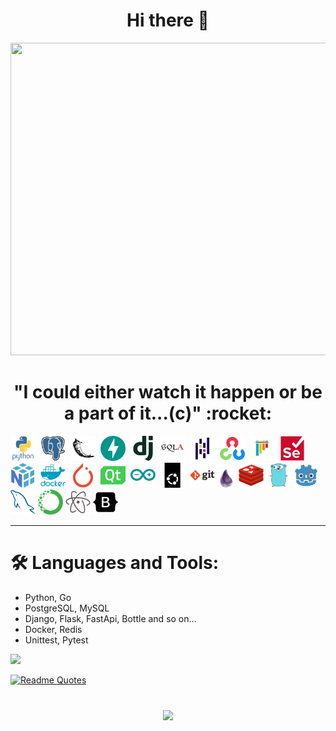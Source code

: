<h1 align="center">Hi there 👋</h1>


<div id="header" align="center">
  <img src="https://usagif.com/wp-content/uploads/gif/outerspace-75.gif" width="800" height="500"/>

<h1 align="center">"I could either watch it happen or be a part of it...(с)" :rocket:</h1>
</div>
<!--
<img src="https://media.giphy.com/media/v1.Y2lkPTc5MGI3NjExcnAyb280cnB4YnFrbTZrNHNkeTR2ZGE3MTAzemZxdmY5NTk5NzNqYSZlcD12MV9pbnRlcm5hbF9naWZfYnlfaWQmY3Q9Zw/S5uMJDmtnATLbjjw3h/giphy.gif" width="100"/>
</div>
--> 

<!--
<div id="badges">
  <img src="https://img.shields.io/badge/Telegram-2CA5E0?style=for-the-badge&logo=telegram&logoColor=white"/><img src="https://img.shields.io/badge/YouTube-red?style=for-the-badge&logo=youtube&logoColor=white" alt="Youtube Badge"/>
  
</div>
  <img src="https://media.giphy.com/media/WUlplcMpOCEmTGBtBW/giphy.gif" >
-->  
  
  <div>
  <img src="https://github.com/devicons/devicon/blob/master/icons/python/python-original-wordmark.svg" title="python" alt="python" width="40" height="40"/>&nbsp;
  <img src="https://github.com/devicons/devicon/blob/master/icons/postgresql/postgresql-original.svg" title="postgresql" alt="postgresql" width="40" height="40"/>&nbsp;
  <img src="https://github.com/devicons/devicon/blob/master/icons/flask/flask-original.svg" title="flask" alt="flask" width="40"height="40"/>&nbsp;
  <img src="https://github.com/devicons/devicon/blob/master/icons/fastapi/fastapi-original.svg" title="fastapi" alt="fastapi" width="40"height="40"/>&nbsp;
  <img src="https://github.com/devicons/devicon/blob/master/icons/django/django-plain.svg"  title="django" alt="django" width="40"height="40"/>&nbsp;
  <img src="https://github.com/devicons/devicon/blob/master/icons/sqlalchemy/sqlalchemy-original.svg" title="sqlalchemy"  alt="sqlalchemy" width="40" height="40"/>&nbsp;
  <img src="https://github.com/devicons/devicon/blob/master/icons/pandas/pandas-original.svg" title="pandas" alt="pandas" width="40"height="40"/>&nbsp;
  <img src="https://github.com/devicons/devicon/blob/master/icons/opencv/opencv-original.svg" title="opencv" alt="opencv" width="40" height="40"/>&nbsp;
  <img src="https://github.com/devicons/devicon/blob/master/icons/pytest/pytest-original.svg" title="pytest"  alt="pytest" width="40" height="40"/>&nbsp;
  <img src="https://github.com/devicons/devicon/blob/master/icons/selenium/selenium-original.svg" title="selenium" alt="selenium" width="40"height="40"/>&nbsp;
  <img src="https://github.com/devicons/devicon/blob/master/icons/numpy/numpy-original.svg" title="numpy" alt="numpy" width="40"height="40"/>&nbsp;
  <img src="https://github.com/devicons/devicon/blob/master/icons/docker/docker-plain-wordmark.svg" title="docker" alt="docker" width="40"height="40"/>&nbsp;
  <img src="https://github.com/devicons/devicon/blob/master/icons/pytorch/pytorch-original.svg" title="pytorch"  alt="pytorch" width="40" height="40"/>&nbsp;
  <img src="https://github.com/devicons/devicon/blob/master/icons/qt/qt-original.svg" title="qt"  alt="qt" width="40" height="40"/>&nbsp;
  <img src="https://github.com/devicons/devicon/blob/master/icons/arduino/arduino-original.svg" title="arduino"  alt="arduino" width="40" height="40"/>&nbsp;
  <img src="https://github.com/devicons/devicon/blob/master/icons/ubuntu/ubuntu-plain.svg" title="ubuntu"  alt="ubuntu" width="40" height="40"/>&nbsp;
  <img src="https://github.com/devicons/devicon/blob/master/icons/git/git-original-wordmark.svg" title="Git" **alt="Git" width="40" height="40"/>
  <img src="https://github.com/devicons/devicon/blob/master/icons/elixir/elixir-original.svg" title="Git" **alt="elixir" width="30" height="30"/> 
  <img src="https://github.com/devicons/devicon/blob/master/icons/redis/redis-original.svg" title="redis" **alt="redis" width="40" height="40"/>
  <img src="https://github.com/devicons/devicon/blob/master/icons/go/go-original.svg" title="go" **alt="go" width="40" height="40"/>
  <img src="https://github.com/devicons/devicon/blob/master/icons/godot/godot-original.svg" title="godot" **alt="godot" width="40" height="40"/>
  <img src="https://github.com/devicons/devicon/blob/master/icons/mysql/mysql-original.svg" title="mysql" **alt="mysql" width="40" height="40"/>
  <img src="https://github.com/devicons/devicon/blob/master/icons/anaconda/anaconda-original.svg" title="anaconda" **alt="anaconda" width="40" height="40"/>  
  <img src="https://github.com/devicons/devicon/blob/master/icons/atom/atom-original.svg" title="atom" **alt="atom" width="40" height="40"/> 
  <img src="https://github.com/devicons/devicon/blob/master/icons/bootstrap/bootstrap-plain.svg" title="bootstrap" **alt="bootstrap" width="40" height="40"/>  
    
</div>
  
---
  # 🛠 Languages and Tools:
* Python, Go
* PostgreSQL, MySQL
* Django, Flask, FastApi, Bottle and so on...
* Docker, Redis
* Unittest, Pytest

<img src="https://media.giphy.com/media/v1.Y2lkPTc5MGI3NjExcnAyb280cnB4YnFrbTZrNHNkeTR2ZGE3MTAzemZxdmY5NTk5NzNqYSZlcD12MV9pbnRlcm5hbF9naWZfYnlfaWQmY3Q9Zw/S5uMJDmtnATLbjjw3h/giphy.gif" width="100"/>
</div>

[![Readme Quotes](https://quotes-github-readme.vercel.app/api?type=horizontal&theme=dark)](https://github.com/piyushsuthar/github-readme-quotes)

  <div align="center" style="margin: 40px 0">
   <a href="https://github.com/romankh3/github-profile-views-counter">
       <img width="175px" src="https://komarev.com/ghpvc/?username=Showtimeeee&color=DE002D">
   </a>

</div>
<!--
🔭 I’m currently working on ...
- 🌱 I’m currently learning ...
- 👯 I’m looking to collaborate on ...
- 🤔 I’m looking for help with ...
- 💬 Ask me about ...
- 📫 How to reach me: ...
- 😄 Pronouns: ...
- ⚡ Fun fact: ...
-->

